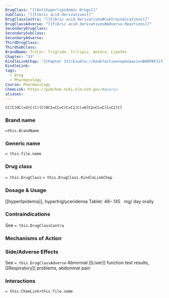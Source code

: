 ```yaml
---
DrugClass: "[[Antihyperlipidemic Drugs]]"
SubClass: "[[Fibric acid derivatives]]"
DrugClassContra: "[[Fibric acid derivatives#Contraindications]]"
DrugClassAdverse: "[[Fibric acid derivatives#Adverse Reactions]]"
SecondaryDrugClass: 
SecondarySubClass: 
SecondaryAdverse: 
ThirdDrugClass: 
ThirdSubClass: 
BrandName: TriCor, Triglide, Trilipix, Antara, Lipofen
Chapter: "33"
KindleLinkChap: "[Chapter 33](kindle://book?action=open&asin=B09FRF11YJ&location=17954)"
KindleLink: 
tags:
  - Drug
  - Pharmacology
Course: Pharmacology
ChemLink: https://pubchem.ncbi.nlm.nih.gov/#query=
aliases:
---
```

```smiles
CC(C)OC(=O)C(C)(C)OC1=CC=C(C=C1)C(=O)C2=CC=C(C=C2)Cl
```

### Brand name
`=this.BrandName`

### Generic name
`= this.file.name`

### Drug class 
`= this.DrugClass`
	`= this.DrugClass.KindleLinkChap`

### Dosage & Usage
[[hyperlipidemia]], hypertriglyceridemia
Tablet: 48– 145   mg/ day orally

### Contraindications
See `= this.DrugClassContra`

### Mechanisms of Action


### Side/Adverse Effects
See `= this.DrugClassAdverse`
Abnormal [[Liver]] function test results, [[Respiratory]] problems, abdominal pain

### Interactions

`= this.ChemLink+this.file.name`
